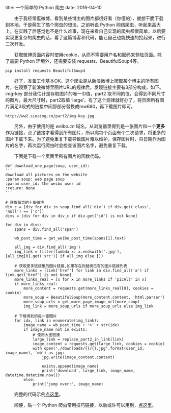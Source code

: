 title: 一个简单的 Python 爬虫
date: 2016-04-10

&emsp;&emsp;由于我经常逛微博，看到某些博主的图片都很好看（你懂的），就想干脆下载到本地，于是萌生了搞个爬虫的想法。之前听说 Python 网络爬虫，听起来高大上，在实践了后感觉也不是什么难事，现在来看自己实现的爬虫都很简单，以后要实现更复杂的爬虫的话，看了这篇博客和代码，能让自己也能快速的捡起来，进行二次开发。

&emsp;&emsp;获取微博页面内容时使用cookie，从而不需要用户名和密码来登陆页面。除了需要 Python 环境外，还需要安装 requests、BeautifulSoup4等。

    pip install requests BeautifulSoup4

&emsp;&emsp;好了，准备工作基本OK。这个爬虫是从新浪微博上爬取某个博主的所有图片，在观察了新浪微博里图片URL的规律后，发现链接主要有3部分构成，如下。img-key 部分我估计是存取图片的唯一ID值，part2 取不同的值，会得到不同尺寸的图片，最大尺寸时，part2取值 ‘large’，有了这个规律就好办了，将页面所有图片满足3段式的链接中间那部分替换成mw690，再下载图片即可。


    http://ww2.sinaimg.cn/part2/img-key.jpg

&emsp;&emsp;另外，由于使用的是 *weibo.cn* 域名，从浏览器里得到是一张图片和一个**更多**作为链接，点了链接才看得到所有图片，所以爬每个页面有个二次请求，将更多的图片下载下来。为了避免重复下载导致图片难以维护，保存图片时，将日期作为图片的名字，再次运行爬虫时会检查该图片名字，避免重复下载。

&emsp;&emsp;下面是下载一个页面里所有图片的函数代码。


    def download_one_page(soup, user_id):
    '''
    download all pictures on the website
    :param soup: web page soup
    :param user_id: the weibo user id
    :return: None
    '''

    # 获取每页的十条微博
    div_c = [div for div in soup.find_all('div') if div.get('class', 'null') == ['c']]
    divs = [div for div in div_c if div.get('id') is not None]

    for div in divs:
        spans = div.find_all('span')

        wb_post_time = get_weibo_post_time(spans[1].text)

        all_img = div.find_all('img')
        img_link = filter(lambda x: x.endswith('.jpg'), [all_img[0].get('src')] if all_img else [])

        # 获取更多链接里的图片链接,如果存在则替换已有的图片链接列表
        more_links = [link['href'] for link in div.find_all('a') if link.get('href') is not None]
        more_links_real = [x for x in more_links if 'picAll' in x]
        if more_links_real:
            more_content = requests.get(more_links_real[0], cookies = cookie)
            more_soup = BeautifulSoup(more_content.content, 'html.parser')
            more_soup_urls = get_more_page_image_url(more_soup)
            img_link = more_soup_urls if more_soup_urls else img_link

        # 下载得到的每一张图片
        for idx, link in enumerate(img_link):
            image_name = wb_post_time + '>' + str(idx)
            if image_name not in exists:
                # 使用大图链接
                large_link = replace_part2_in_link(link)
                image_content = requests.get(large_link, cookies = cookie)
                with open('./downloads/{}/{}.jpg'.format(user_id, image_name), 'wb') as jpg:
                    jpg.write(image_content.content)

                    exists.append(image_name)
                    print('download', large_link, image_name, datetime.datetime.now())
            else:
                print('jump over:', image_name)


&emsp;&emsp;完整的代码示例[点这里](https://github.com/hsqs/spiders/blob/master/weibo/weibo_miner.py)。

&emsp;&emsp;顺便，贴一个 Python 爬虫常用技巧链接，以后或许可以用到，[点这里](http://my.oschina.net/jhao104/blog/647308?fromerr=KzH2VGaK)。




